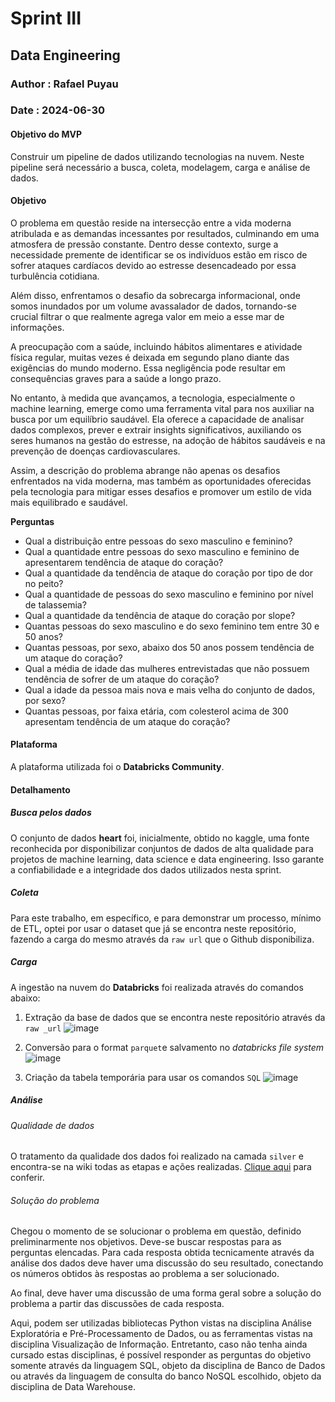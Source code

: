 # Sprint III
## Data Engineering
### Author : Rafael Puyau
### Date : 2024-06-30

#### Objetivo do MVP 

Construir um pipeline de dados utilizando tecnologias na nuvem. Neste pipeline será necessário a busca, coleta, modelagem, carga e análise de dados.

#### Objetivo

O problema em questão reside na intersecção entre a vida moderna atribulada e as demandas incessantes por resultados, culminando em uma atmosfera de pressão constante. Dentro desse contexto, surge a necessidade premente de identificar se os indivíduos estão em risco de sofrer ataques cardíacos devido ao estresse desencadeado por essa turbulência cotidiana.

Além disso, enfrentamos o desafio da sobrecarga informacional, onde somos inundados por um volume avassalador de dados, tornando-se crucial filtrar o que realmente agrega valor em meio a esse mar de informações.

A preocupação com a saúde, incluindo hábitos alimentares e atividade física regular, muitas vezes é deixada em segundo plano diante das exigências do mundo moderno. Essa negligência pode resultar em consequências graves para a saúde a longo prazo.

No entanto, à medida que avançamos, a tecnologia, especialmente o machine learning, emerge como uma ferramenta vital para nos auxiliar na busca por um equilíbrio saudável. Ela oferece a capacidade de analisar dados complexos, prever e extrair insights significativos, auxiliando os seres humanos na gestão do estresse, na adoção de hábitos saudáveis e na prevenção de doenças cardiovasculares.

Assim, a descrição do problema abrange não apenas os desafios enfrentados na vida moderna, mas também as oportunidades oferecidas pela tecnologia para mitigar esses desafios e promover um estilo de vida mais equilibrado e saudável.

**Perguntas**

* Qual a distribuição entre pessoas do sexo masculino e feminino?
* Qual a quantidade entre pessoas do sexo masculino e feminino de apresentarem tendência de ataque do coração?
* Qual a quantidade da tendência de ataque do coração por tipo de dor no peito?
* Qual a quantidade de pessoas do sexo masculino e feminino por nível de talassemia?
* Qual a quantidade da tendência de ataque do coração por slope?
* Quantas pessoas do sexo masculino e do sexo feminino tem entre 30 e 50 anos?
* Quantas pessoas, por sexo, abaixo dos 50 anos possem tendência de um ataque do coração?
* Qual a média de idade das mulheres entrevistadas que não possuem tendência de sofrer de um ataque do coração?
* Qual a idade da pessoa mais nova e mais velha do conjunto de dados, por sexo?
* Quantas pessoas, por faixa etária, com colesterol acima de 300 apresentam tendência de um ataque do coração?

#### Plataforma

A plataforma utilizada foi o **Databricks Community**.

#### Detalhamento
##### Busca pelos dados
O conjunto de dados **heart** foi, inicialmente, obtido no kaggle, uma fonte reconhecida por disponibilizar conjuntos de dados de alta qualidade para projetos de machine learning, data science e data engineering. Isso garante a confiabilidade e a integridade dos dados utilizados nesta sprint.

##### Coleta 
Para este trabalho, em específico, e para demonstrar um processo, mínimo de ETL, optei por usar o dataset que já se encontra neste repositório, fazendo a carga do mesmo através da `raw url` que o Github disponibiliza.

##### Carga
A ingestão na nuvem do **Databricks** foi realizada através do comandos abaixo: 

1. Extração da base de dados que se encontra neste repositório através da `raw _url`
![image](https://github.com/rafaelpuyau/PUC-Rio/assets/67115933/aa567fc1-96a5-4231-96cc-24457e195f85)

2. Conversão para o format `parquet`e salvamento no _databricks file system_
![image](https://github.com/rafaelpuyau/PUC-Rio/assets/67115933/b6ed4403-aa70-4ac6-8578-5bed208e4641)

3. Criação da tabela temporária para usar os comandos `SQL`
![image](https://github.com/rafaelpuyau/PUC-Rio/assets/67115933/206c7c69-2517-43b0-b6a2-ee0c641a97cf)

##### Análise
###### Qualidade de dados
O tratamento da qualidade dos dados foi realizado na camada `silver` e encontra-se na wiki todas as etapas e ações realizadas. [Clique aqui](https://github.com/rafaelpuyau/PUC-Rio/wiki/Documenta%C3%A7%C3%A3o-%E2%80%90-Fase-II) para conferir.

###### Solução do problema
Chegou o momento de se solucionar o problema em questão, definido preliminarmente nos objetivos. Deve-se buscar respostas para as perguntas elencadas. Para cada resposta obtida tecnicamente através da análise dos dados deve haver uma discussão do seu resultado, conectando os números obtidos às respostas ao problema a ser solucionado.

Ao final, deve haver uma discussão de uma forma geral sobre a solução do problema a partir das discussões de cada resposta.

Aqui, podem ser utilizadas bibliotecas Python vistas na disciplina Análise Exploratória e Pré-Processamento de Dados, ou as ferramentas vistas na disciplina Visualização de Informação. Entretanto, caso não tenha ainda cursado estas disciplinas, é possível responder as perguntas do objetivo somente através da linguagem SQL, objeto da disciplina de Banco de Dados ou através da linguagem de consulta do banco NoSQL escolhido, objeto da disciplina de Data Warehouse.


